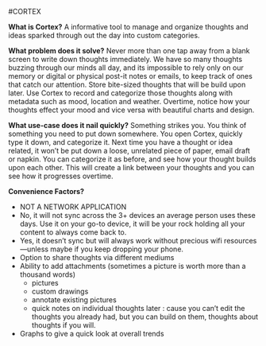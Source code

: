 #CORTEX

**What is Cortex?**
A informative tool to manage and organize thoughts and ideas sparked through out the day into custom categories.

**What problem does it solve?**
Never more than one tap away from a blank screen to write down thoughts immediately. We have so many thoughts buzzing through our minds all day, and its impossible to rely only on our memory or digital or physical post-it notes or emails, to keep track of ones that catch our attention. Store bite-sized thoughts that will be build upon later. Use Cortex to record and categorize those thoughts along with metadata such as mood, location and weather. Overtime, notice how your thoughts effect your mood and vice versa with beautiful charts and design.

**What use-case does it nail quickly?**
Something strikes you. You think of something you need to put down somewhere. You open Cortex, quickly type it down, and categorize it.  Next time you have a thought or idea related, it won’t be put down a loose, unrelated piece of paper, email draft or napkin. You can categorize it as before, and see how your thought builds upon each other. This will create a link between your thoughts and you can see how it progresses overtime.

**Convenience Factors?**
- NOT A NETWORK APPLICATION
- No, it will not sync across the 3+ devices an average person uses these days. Use it on your go-to device, it will be your rock holding all your content to always come back to.
- Yes, it doesn’t sync but will always work without precious wifi resources —unless maybe if you keep dropping your phone.
- Option to share thoughts via different mediums
- Ability to add attachments (sometimes a picture is worth more than a thousand words)
	- pictures
	- custom drawings
	- annotate existing pictures
	- quick notes on individual thoughts later : cause you can’t edit the thoughts you already had, but you can build on them, thoughts about thoughts if you will.
- Graphs to give a quick look at overall trends

